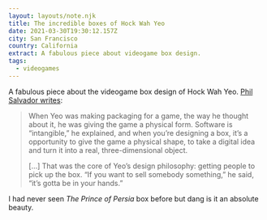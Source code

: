 ```yaml
---
layout: layouts/note.njk
title: The incredible boxes of Hock Wah Yeo
date: 2021-03-30T19:30:12.157Z
city: San Francisco
country: California
extract: A fabulous piece about videogame box design.
tags:
  - videogames
---
```


A fabulous piece about the videogame box design of Hock Wah Yeo. [Phil Salvador writes](https://obscuritory.com/essay/incredible-boxes-of-hock-wah-yeo/):

> When Yeo was making packaging for a game, the way he thought about it, he was giving the game a physical form. Software is “intangible,” he explained, and when you’re designing a box, it’s a opportunity to give the game a physical shape, to take a digital idea and turn it into a real, three-dimensional object.
>
> [...] That was the core of Yeo’s design philosophy: getting people to pick up the box. “If you want to sell somebody something,” he said, “it’s gotta be in your hands.”

I had never seen _The Prince of Persia_ box before but dang is it an absolute beauty.
